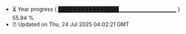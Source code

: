 - ⏳ Year progress { ████████████████▁▁▁▁▁▁▁▁▁▁▁▁▁▁ } 55.94 %
- ⏰ Updated on Thu, 24 Jul 2025 04:02:21 GMT


